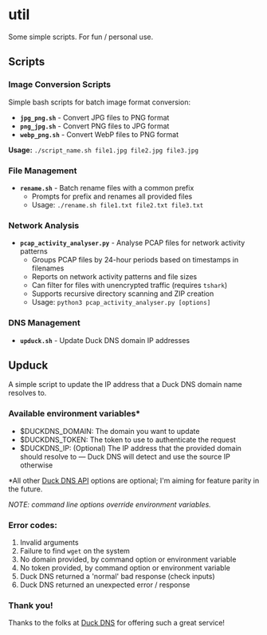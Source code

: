 # util
Some simple scripts. For fun / personal use.

## Scripts

### Image Conversion Scripts
Simple bash scripts for batch image format conversion:

- **`jpg_png.sh`** - Convert JPG files to PNG format
- **`png_jpg.sh`** - Convert PNG files to JPG format  
- **`webp_png.sh`** - Convert WebP files to PNG format

**Usage:** `./script_name.sh file1.jpg file2.jpg file3.jpg`

### File Management
- **`rename.sh`** - Batch rename files with a common prefix
  - Prompts for prefix and renames all provided files
  - Usage: `./rename.sh file1.txt file2.txt file3.txt`

### Network Analysis
- **`pcap_activity_analyser.py`** - Analyse PCAP files for network activity patterns
  - Groups PCAP files by 24-hour periods based on timestamps in filenames
  - Reports on network activity patterns and file sizes
  - Can filter for files with unencrypted traffic (requires `tshark`)
  - Supports recursive directory scanning and ZIP creation
  - Usage: `python3 pcap_activity_analyser.py [options]`

### DNS Management
- **`upduck.sh`** - Update Duck DNS domain IP addresses

## Upduck
A simple script to update the IP address that a Duck DNS domain name resolves to.

### Available environment variables*
- $DUCKDNS_DOMAIN: The domain you want to update
- $DUCKDNS_TOKEN: The token to use to authenticate the request
- $DUCKDNS_IP: (Optional) The IP address that the provided domain
                should resolve to — Duck DNS will detect and use
                the source IP otherwise

*All other [Duck DNS API](https://www.duckdns.org/spec.jsp) options
are optional; I'm aiming for feature parity in the future.

_NOTE: command line options override environment variables._

### Error codes:
1. Invalid arguments
2. Failure to find `wget` on the system
3. No domain provided, by command option or environment variable
4. No token provided, by command option or environment variable
5. Duck DNS returned a 'normal' bad response (check inputs)
6. Duck DNS returned an unexpected error / response

### Thank you!
Thanks to the folks at [Duck DNS](https://www.duckdns.org/) for
offering such a great service!